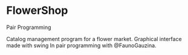 # FlowerShop
Pair Programming

Catalog management program for a flower market. Graphical interface made with swing In pair programming with @FaunoGauzina.
